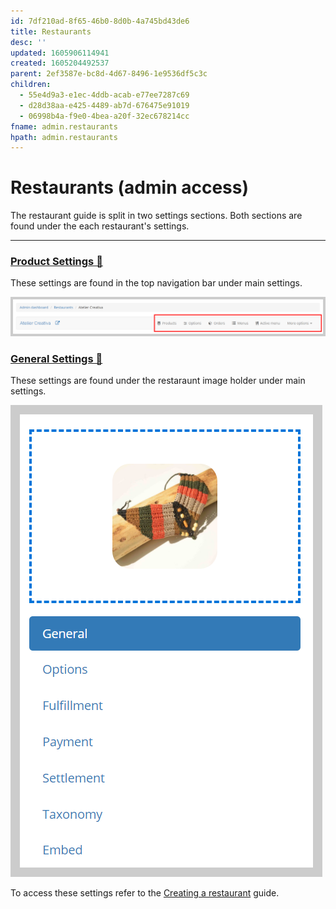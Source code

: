 ```yaml
---
id: 7df210ad-8f65-46b0-8d0b-4a745bd43de6
title: Restaurants
desc: ''
updated: 1605906114941
created: 1605204492537
parent: 2ef3587e-bc8d-4d67-8496-1e9536df5c3c
children:
  - 55e4d9a3-e1ec-4ddb-acab-e77ee7287c69
  - d28d38aa-e425-4489-ab7d-676475e91019
  - 06998b4a-f9e0-4bea-a20f-32ec678214cc
fname: admin.restaurants
hpath: admin.restaurants
---
```

<!-- CSS -->

<link rel="stylesheet" href="https://cdn.jsdelivr.net/npm/bootstrap@4.5.3/dist/css/bootstrap.min.css" integrity="sha384-TX8t27EcRE3e/ihU7zmQxVncDAy5uIKz4rEkgIXeMed4M0jlfIDPvg6uqKI2xXr2" crossorigin="anonymous">
<!-- jQuery and JS bundle w/ Popper.js -->
<script src="https://code.jquery.com/jquery-3.5.1.slim.min.js" integrity="sha384-DfXdz2htPH0lsSSs5nCTpuj/zy4C+OGpamoFVy38MVBnE+IbbVYUew+OrCXaRkfj" crossorigin="anonymous"></script>
<script src="https://cdn.jsdelivr.net/npm/bootstrap@4.5.3/dist/js/bootstrap.bundle.min.js" integrity="sha384-ho+j7jyWK8fNQe+A12Hb8AhRq26LrZ/JpcUGGOn+Y7RsweNrtN/tE3MoK7ZeZDyx" crossorigin="anonymous"></script>
<!-- Font Awesome -->
<script src="https://kit.fontawesome.com/489c6dd9c4.js" crossorigin="anonymous"></script>
<link rel="stylesheet" href="https://res.cloudinary.com/dxfq3iotg/raw/upload/v1557239464/easyzoom.css" />
<script src="https://res.cloudinary.com/dxfq3iotg/raw/upload/v1557239478/easyzoom.js"></script>

# Restaurants (admin access)

<div class="alert alert-info" role="alert">
The restaurant guide is split in two settings sections. Both sections are found under the each restaurant's settings. 
</div>

* * *

### [Product Settings 🔗](06998b4a-f9e0-4bea-a20f-32ec678214cc)

These settings are found in the top navigation bar under main settings.

![](/assets/images/productsettings.png)

### [General Settings 🔗](d28d38aa-e425-4489-ab7d-676475e91019)

These settings are found under the restaraunt image holder under main settings.

![](/assets/images/generalsettingsresto.png)

To access these settings refer to the [Creating a restaurant](55e4d9a3-e1ec-4ddb-acab-e77ee7287c69) guide.

